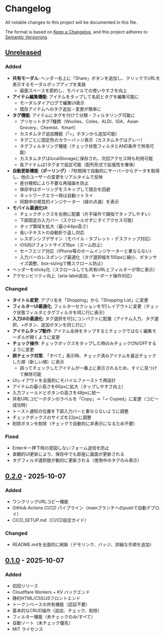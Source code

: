 # Changelog

All notable changes to this project will be documented in this file.

The format is based on [Keep a Changelog](https://keepachangelog.com/en/1.0.0/),
and this project adheres to [Semantic Versioning](https://semver.org/spec/v2.0.0.html).

## [Unreleased]

### Added
- **共有モーダル**: ヘッダー右上に「Share」ボタンを追加し、クリックでURLを表示するモーダルポップアップを実装
  - 画面スペースを節約し、モバイルでの使いやすさを向上
- **アイテム編集機能**: アイテムをタップして名前とタグを編集可能に
  - モーダルダイアログで編集UI表示
  - 既存アイテムへのタグ追加・変更が簡単に
- **タグ機能**: アイテムにタグを付けて分類・フィルタリング可能に
  - プリセットタグ7種類（Woolies、Coles、ALDI、IGA、Asian Grocery、Chemist、Kmart）
  - カスタムタグ追加機能（「+」ボタンから追加可能）
  - タグごとに固定色のカラーバッジ表示（カスタムタグはグレー）
  - タグフィルタリング機能（チェック状態フィルタとAND条件で併用可能）
  - カスタムタグはlocalStorageに保存され、次回アクセス時も利用可能
  - 各アイテムは1タグまで設定可能（配列形式で拡張性を確保）
- **自動更新機能（ポーリング）**: 7秒間隔で自動的にサーバーからデータを取得し、他のユーザーの変更をリアルタイムで反映
  - 差分検知により不要な再描画を防止
  - 保存中はポーリングをスキップして競合を回避
  - ネットワークエラー時は自動リトライ
  - 同期中の視覚的インジケーター（緑の点滅）を表示
- **モバイル最適化UI**:
  - チェックボックスを右側に配置（片手操作で親指でタップしやすい）
  - 下部固定の入力バー（スクロールせずにすぐアクセス可能）
  - タップ領域を拡大（最小44px高さ）
  - 長いテキストの自動折り返し対応
  - レスポンシブデザイン（モバイル・タブレット・デスクトップ対応）
  - iOS向けフォントサイズ16px（ズーム防止）
  - セーフエリア対応（iPhone等のホームインジケーターと重ならない）
  - 入力バーのレスポンシブ最適化（タグ選択幅を100pxに縮小、ボタンサイズ調整、box-sizingで横スクロール防止）
- ヘッダーをsticky化（スクロールしても共有URLとフィルターが常に表示）
- アクセシビリティ向上（aria-label追加、キーボード操作対応）

### Changed
- **タイトル変更**: アプリ名を「Shopping」から「Shopping List」に変更
- **フィルターUI最適化**: フィルターセクションを1行レイアウトに変更（チェック状態フィルタとタグフィルタを同じ行に表示）
- **入力UIの最適化**: タグ選択を1行にコンパクトに配置（アイテム入力、タグ選択、+ボタン、追加ボタンを同じ行に）
- **アイテムタップ動作**: アイテム全体をタップするとチェックではなく編集モーダルが開くように変更
- **チェック操作**: チェックボックスをタップした時のみチェックON/OFFするように変更
- **誤チェック対策**: 「すべて」表示時、チェック済みアイテムを最近チェックした順（新しい順）に表示
  - 誤ってチェックしたアイテムが一番上に表示されるため、すぐに見つけて解除可能
- UIレイアウトを全面的にモバイルファーストで再設計
- アイテムの最小高さを60pxに拡大（タップしやすさ向上）
- 入力フィールドとボタンの高さを48pxに統一
- 共有URLコピーボタンのラベルを「Copy」→「✓ Copied」に変更（コピー成功時）
- トースト通知の位置を下部入力バーと重ならないように調整
- チェックボックスのサイズを22pxに調整
- 削除ボタンを削除（チェックで自動的に非表示になるため不要）

### Fixed
- Enterキー押下時の意図しないフォーム送信を防止
- 楽観的UI更新により、保存中でも即座に画面が更新される
- タグフィルタ選択肢が動的に更新される（使用中のタグのみ表示）

## [0.2.0] - 2025-10-07

### Added
- ワンクリックURLコピー機能
- GitHub Actions CI/CD パイプライン（mainブランチへのpushで自動デプロイ）
- CICD_SETUP.md（CI/CD設定ガイド）

### Changed
- README.mdを全面的に刷新（デモリンク、バッジ、詳細な手順を追加）

## [0.1.0] - 2025-10-07

### Added
- 初回リリース
- Cloudflare Workers + KV バックエンド
- 静的HTML/CSS/JSフロントエンド
- トークンベースの共有機能（認証不要）
- 基本的なCRUD操作（追加、チェック、削除）
- フィルター機能（未チェックのみ/すべて）
- 自動ソート（未チェック優先）
- MIT ライセンス

[Unreleased]: https://github.com/HikaLucaM/groccery_list_app/compare/v0.2.0...HEAD
[0.2.0]: https://github.com/HikaLucaM/groccery_list_app/compare/v0.1.0...v0.2.0
[0.1.0]: https://github.com/HikaLucaM/groccery_list_app/releases/tag/v0.1.0
